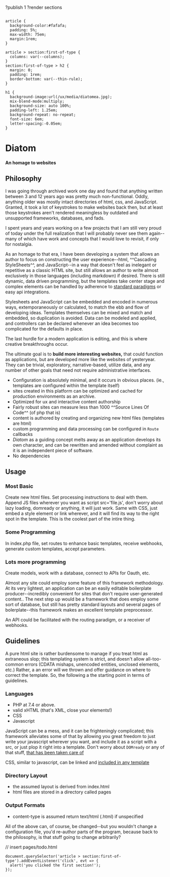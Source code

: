 ?publish 1
?render sections


``` style

article {
  background-color:#fafafa;
  padding: 5%;
  max-width: 75em;
  margin:1rem;
}

article > section:first-of-type {
  columns: var(--columns);
}
section:first-of-type > h2 {
  margin: 0;
  padding: 1rem;
  border-bottom: var(--thin-rule);
}

h1 {
  background-image:url(/ux/media/diatomea.jpg);
  mix-blend-mode:multiply;
  background-size: auto 100%;
  padding-left: 1.25em;
  background-repeat: no-repeat;
  font-size: 6em;
  letter-spacing:-0.05em;
}

```

# Diatom
#### An homage to websites


## Philosophy

I was going through archived work one day and found that anything written between 3 and 12 years ago was pretty much non-functional. Oddly, anything older was mostly intact directories of html, css, and JavaScript. Granted, it took a lot of keystrokes to make websites back then, but at least those keystrokes aren't rendered meaningless by outdated and unsupported frameworks, databases, and fads.

I spent years and years working on a few projects that I am still very proud of today under the full realization that I will probably never see them again--many of which have work and concepts that I would love to revisit, if only for nostalgia.

As an homage to that era, I have been developing a system that allows an author to focus on constructing the user experience--html, ^^Cascading StyleSheets^^, and JavaScript--in a way that doesn't feel as inelegant or repetitive as a classic HTML site, but still allows an author to write almost exclusively in those languages (including markdown) if desired. There is still dynamic, data driven programming, but the templates take center stage and complex elements can be handled by adherence to [standard paradigms](#fn-paradigms) or easy api integrations.

Stylesheets and JavaScript can be embedded and encoded in numerous ways, extemporaneously or calculated, to match the ebb and flow of developing ideas. Templates themselves can be mixed and match and embedded, so duplication is avoided. Data can be modeled and applied, and controllers can be declared whenever an idea becomes too complicated for the defaults in place.

The last hurdle for a modern application is editing, and this is where creative breakthroughs occur.

The ultimate goal is to **build more interesting websites,** that could function as applications, but are developed more like the websites of yesteryear. They can be trivial, exploratory, narrative-based, utilize data, and any number of other goals that need not require administrative interfaces.
     
- Configuration is absolutely minimal, and it occurs in obvious places. (ie., templates are configured within the template itself)
- sites created in this platform can be optimized and cached for production environments as an archive.
- Optimized for ux and interactive content authorship
- Fairly robust sites can measure less than 1000 ^^Source Lines Of Code^^ (of php that is)
- content is authored by creating and organizing new html files (templates are html)
- custom programming and data processing can be configured in `Route` callbacks
- *Diatom* as a guiding concept melts away as an application develops its own character, and can be rewritten and amended without complaint as it is an independent piece of software.
- No dependencies


## Usage

### Most Basic

Create new html files. Set processing instructions to deal with them. Append JS files wherever you want as script src='file.js', don't worry about lazy loading, domready or anything, it will just work. Same with CSS, just embed a style element or link wherever, and it will find its way to the right spot in the template. This is the coolest part of the intire thing.
### Some Programming

In index.php file, set routes to enhance basic templates, receive webhooks, generate custom templates, accept parameters.

### Lots more programming

Create models, work with a database, connect to APIs for Oauth, etc.

Almost any site could employ some feature of this framework methodology. At its very lightest, an application can be an easily editable boilerplate producer--incredibly convenient for sites that don't require user-generated content.. The next step up would be a framework that does employ some sort of database, but still has pretty standard layouts and several pages of bolerplate--this framework makes an excellent template preprocessor.

An API could be facilitated with the routing paradigm, or a receiver of webhooks.

## Guidelines
A pure html site is rather burdensome to manage if you treat html as extraneous slop; this templating system is strict, and doesn't allow all-too-common errors (CDATA mishaps, unencoded entities, unclosed elements, etc.) Rather, a an error will we thrown and offer guidance on where to correct the template. So, the following a the starting point in terms of guidelines.

### Languages

- PHP at 7.4 or above.
- valid xHTML (that's XML, close your elements!)
- CSS
- Javascript

JavaScript can be a mess, and it can be frighteningly complicated; this framework alleviates some of that by allowing you great freedom to just write your javascript wherever you want, and include it as a script with a src, or just plop it right into a template. Don't worry about `DOMready` or any of that stuff, [that has been taken care of](#fn-lazyjs)

CSS, similar to javascript, can be linked and [included in any template](#fn-lazycss)

### Directory Layout

- the assumed layout is derived from index.html
- html files are stored in a directory called pages

### Output Formats

- content-type is assumed return text/html (.html) if unspecified

All of the above can, of course, be changed--but you wouldn't change a configuration file, you'd re-author parts of the program, because back to the philosophy, is that stuff going to change arbitrarily?






// insert pages/todo.html

``` script
document.querySelector('article > section:first-of-type').addEventListener('click', evt => {
  alert('you clicked the first section!');
});

```
